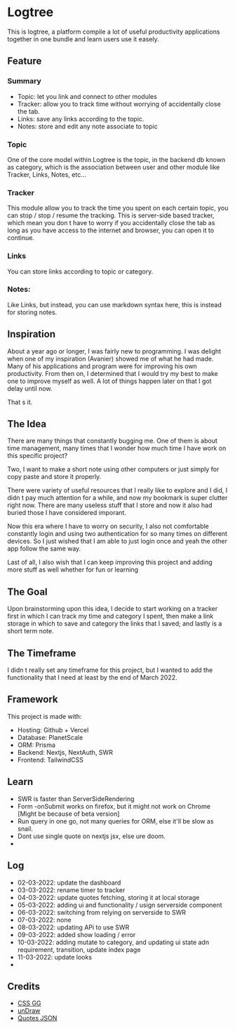 # Logtree

This is logtree, a platform compile a lot of useful productivity applications together in one bundle and learn users use it easely.

## Feature

### Summary

- Topic: let you link and connect to other modules
- Tracker: allow you to track time without worrying of accidentally close the tab.
- Links: save any links according to the topic.
- Notes: store and edit any note associate to topic

### Topic

One of the core model within Logtree is the topic, in the backend db known as category, which is the association between user and other module like Tracker, Links, Notes, etc...

### Tracker

This module allow you to track the time you spent on each certain topic, you can stop / stop / resume the tracking. This is server-side based tracker, which mean you don t have to worry if you accidentally close the tab as long as you have access to the internet and browser, you can open it to continue.

### Links

You can store links according to topic or category.

### Notes:

Like Links, but instead, you can use markdown syntax here, this is instead for storing notes.

## Inspiration

About a year ago or longer, I was fairly new to programming. I was delight when one of my inspiration (Avanier) showed me of what he had made. Many of his applications and program were for improving his own productivity. From then on, I determined that I would try my best to make one to improve myself as well. A lot of things happen later on that I got delay until now.

That s it.

## The Idea

There are many things that constantly bugging me. One of them is about time management, many times that I wonder how much time I have work on this specific project?

Two, I want to make a short note using other computers or just simply for copy paste and store it properly.

There were variety of useful resources that I really like to explore and I did, I didn t pay much attention for a while, and now my bookmark is super clutter right now. There are many useless stuff that I store and now it also had buried those I have considered imporant.

Now this era where I have to worry on security, I also not comfortable constantly login and using two authentication for so many times on different devices. So I just wished that I am able to just login once and yeah the other app follow the same way.

Last of all, I also wish that I can keep improving this project and adding more stuff as well whether for fun or learning

## The Goal

Upon brainstorming upon this idea, I decide to start working on a tracker first in which I can track my time and category I spent, then make a link storage in which to save and category the links that I saved; and lastly is a short term note.

## The Timeframe

I didn t really set any timeframe for this project, but I wanted to add the functionality that I need at least by the end of March 2022.


## Framework

This project is made with:
- Hosting: Github + Vercel
- Database: PlanetScale
- ORM: Prisma
- Backend: Nextjs, NextAuth, SWR
- Frontend: TailwindCSS

## Learn

- SWR is faster than ServerSideRendering
- Form -onSubmit works on firefox, but it might not work on Chrome [Might be because of beta version]
- Run query in one go, not many queries for ORM, else it'll be slow as snail.
- Dont use single quote on nextjs jsx, else ure doom.
-


## Log

- 02-03-2022: update the dashboard
- 03-03-2022: rename timer to tracker
- 04-03-2022: update quotes fetching, storing it at local storage
- 05-03-2022: adding ui and functionality / usign serverside component
- 06-03-2022: switching from relying on serverside to SWR
- 07-03-2022: none
- 08-03-2022: updating APi to use SWR
- 09-03-2022: added show loading / error 
- 10-03-2022: adding mutate to category, and updating ui state adn requirement, transition, update index page
- 11-03-2022: update looks
-

## Credits
- [CSS GG](https://css.gg)
- [unDraw](https://undraw.co)
- [Quotes JSON](https://github.com/JamesFT/Database-Quotes-JSON)


